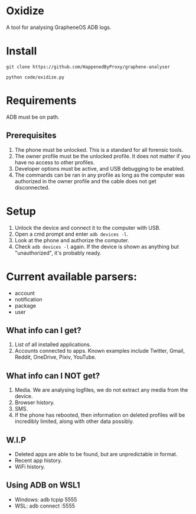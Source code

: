 # Oxidize
A tool for analysing GrapheneOS ADB logs.

# Install
`git clone https://github.com/HappenedByProxy/graphene-analyser`

`python code/oxidize.py`

# Requirements
ADB must be on path.

## Prerequisites
1. The phone must be unlocked. This is a standard for all forensic tools.
2. The owner profile must be the unlocked profile. It does not matter if you have no access to other profiles.
3. Developer options must be active, and USB debugging to be enabled. 
4. The commands can be ran in any profile as long as the computer was authorized in the owner profile and the cable does not get disconnected.

# Setup
1. Unlock the device and connect it to the computer with USB.
2. Open a cmd prompt and enter `adb devices -l`.
3. Look at the phone and authorize the computer.
4. Check `adb devices -l` again. If the device is shown as anything but "unauthorized", it's probably ready.

# Current available parsers:
- account
- notification
- package
- user

## What info can I get?
1. List of all installed applications.
2. Accounts connected to apps. Known examples include Twitter, Gmail, Reddit, OneDrive, Pixiv, YouTube.

## What info can I NOT get?
1. Media. We are analysing logfiles, we do not extract any media from the device.
2. Browser history.
3. SMS.
4. If the phone has rebooted, then information on deleted profiles will be incredibly limited, along with other data possibly.

## W.I.P
* Deleted apps are able to be found, but are unpredictable in format.
* Recent app history.
* WiFi history.

## Using ADB on WSL1
* Windows: adb tcpip 5555
* WSL: adb connect <phone ip>:5555